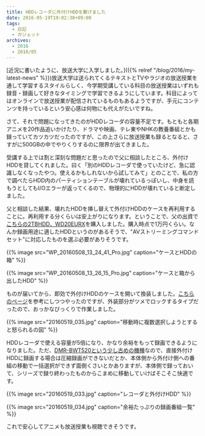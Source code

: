 ```yaml
---
title: HDDレコーダに外付けHDDを繋げました
date: 2016-05-19T19:02:38+09:00
tags:
  - 日記
  - ガジェット
archives:
  - 2016
  - 2016/05
---
```


[近況に書いたように、放送大学に入学しました。]({{% relref "/blog/2016/my-latest-news" %}})放送大学は送られてくるテキストとTVやラジオの放送授業を通して学習するスタイルらしく、今学期受講している科目の放送授業はいずれも録音・録画して好きなタイミングで学習できるようにしています。科目によってはオンラインで放送授業が配信されているものもあるようですが、手元にコンテンツを持っているという安心感は何物にも代えがたいですね。

さて、それで問題になってきたのがHDDレコーダの容量不足です。もともと各期アニメを20作品追いかけたり、ドラマや映画、テレ東やNHKの教養番組とかも録っていてカツカツだったのですが、この上さらに放送授業も録るとなると、さすがに500GBの中でやりくりするのに限界が出てきました。

受講する上では割と深刻な問題だと思ったので父に相談したところ、外付けHDDを貸してくれました。曰く「別のHDDレコーダで使っていたけど、急に認識しなくなったやつ。使えるかもしれないから試してみて」とのことで、私の方で調べたらHDD内のパーティションテーブルが壊れているっぽいし、中身を読もうとしてもI/Oエラーが返ってくるので、物理的にHDDが壊れていると断定しました。

父と相談した結果、壊れたHDDを挿し替えて外付けHDDのケースを再利用することに。再利用する分くらいは安上がりになります。ということで、父の出資で[こちらの2TBHDD、WD20EURX](http://www.amazon.co.jp/gp/product/B00DXOJJQQ/)を購入しました。購入時点で1万円くらい。なんか録画用途に適したHDDというのがあるそうで、"AVストリーミングコマンドセット"に対応したものを選ぶ必要がありそうです。

{{% image src="WP_20160508_13_24_41_Pro.jpg" caption="ケースとHDDの箱" %}}

{{% image src="WP_20160508_13_26_15_Pro.jpg" caption="ケースと箱から出したHDD" %}}

ものが届いてから、即効で外付けHDDのケースを開いて換装しました。[こちらのページ](http://www.4682.info/hd-lbu2)を参考にしつつやったのですが、外装部分がツメでロックするタイプだったので、おっかなびっくりで作業しました。

{{% image src="20160519_035.jpg" caption="移動時に複数選択しようとすると怒られるの図" %}}

HDDレコーダで使える容量が5倍になり、かなり余裕をもって録画できるようになりました。ただ、[DMR-BWT520という少し古めの機種](http://panasonic.jp/diga/p-db/DMR-BWT520.html)なので、直接外付けHDDに録画する場合は圧縮録画ができないだとか、本体側から外付け側への番組の移動で一括選択ができず面倒くさいとかありますが、本体側で録っておいて、シリーズで録り終わったものからこまめに移動していけばそこそこ快適です。

{{% image src="20160519_033.jpg" caption="レコーダと外付けHDD" %}}

{{% image src="20160519_034.jpg" caption="余裕たっぷりの録画番組一覧" %}}

これで安心してアニメも放送授業も視聴できそうです。
